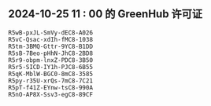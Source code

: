 ## 2024-10-25 11 : 00 的 GreenHub 许可证
```
R5wB-pxJL-SmVy-dEC8-A026
R5vC-Qsac-xdIh-fMC8-1038
R5tm-3BMQ-Gttr-9YC8-B1DD
R5sB-7Beo-pHhN-JhC8-2BD8
R5r9-obpm-lnxZ-PDC8-3B50
R5r5-SICD-IY1h-PJC8-6B55
R5qK-MblW-BGC0-8mC8-3585
R5py-r35U-xrQs-7mC8-7C21
R5pT-f41Z-EYnw-tsC8-990A
R5nO-AP8X-Ssv3-egC8-89CF
```
